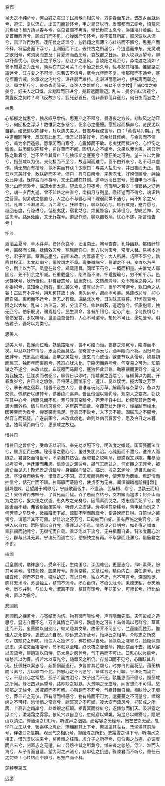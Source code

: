 <!-- { "loadSidebar": true } -->

哀郢

皇天之不纯命兮，何百姓之震愆？民离散而相失兮，方仲春而东迁。去故乡而就远兮，遵江、夏以流亡。出国门而轸怀兮，甲之晁吾以行。发郢都而去闾兮，怊荒忽其焉极？楫齐扬以容与兮，哀见君而不再得。望长楸而太息兮，涕淫淫其若霰。过夏首而西浮兮，顾龙门而不见。心婵媛而伤怀兮，眇不知其所跖。顺风波以从流兮，焉洋洋而为客。凌阳侯之泛滥兮，忽翱翔之焉薄？心絓结而不解兮，思蹇产而不释。将运舟而下浮兮，上洞庭而下江。去终古之所居兮，今逍遥而来东。羌灵魂之欲归兮，何须臾而忘反！背夏浦而西思兮，哀故都之日远。登大坟以远望兮，聊以舒吾忧心。哀州土之平乐兮，悲江介之遗风。当陵阳之焉至兮，淼南渡之焉如？曾不知夏之为丘兮，孰两东门之可芜？心不怡之长久兮，忧与愁其相接。惟郢路之遥远兮，江与夏之不可涉。忽若去不信兮，至今九年而不复。惨郁郁而不通兮，蹇侘傺而含戚。外承欢之汋约兮，谌荏弱而难持。忠湛湛而愿进兮，妒被离而鄣之。尧、舜之抗行兮，瞭杳杳而薄天。众谗人之嫉妒兮，被以不慈之蚊Ｔ鲬C惀之修美兮，好夫人之□慨。众踥蹀而日进兮，美超远而踰迈。乱曰：曼余自以流观兮，冀壹反之何时？鸟飞反故乡兮，狐死必首丘。信非吾罪而弃逐兮，何日夜而忘之？

抽思

心郁郁之忧思兮，独永叹乎增伤。思蹇产之不释兮，曼遭夜之方长。悲秋风之动容兮，何回极之浮浮！数惟荪之多怒兮，伤余心之懮懮。愿摇起而横奔兮，览民尤以自镇。结微情以陈辞兮，矫以遗夫美人。昔君与我成言兮，曰：「黄昏以为期。」羌中道而回畔兮，反既有此他志。憍吾以其美好兮，览余以其修姱。与余言而不信兮，盖为余而造怒。愿承闲而自察兮，心震悼而不敢。悲夷犹而冀进兮，心怛伤之憺憺。兹历情以陈辞兮，荪详聋而不闻。固切人之不媚兮，众果以我为患。初吾所陈之耿着兮，岂不至今其庸止？何独乐斯之蹇蹇兮？愿荪美之可完。望三五以为像兮，指彭咸以为仪。夫何极而不至兮，故远闻而难亏。善不由外来兮，名不可以虚作。孰无施而有报兮，孰不实而有获？少歌曰：与美人抽怨兮，并日夜而无正。憍吾以其美好兮，敖朕辞而不听。倡曰：有鸟自南兮，来集汉北。好姱佳丽兮，牉独处此异域。既惸独而不群兮，又无良媒在其侧。道卓远而日忘兮，愿自申而不得。望北山而流涕兮，临流水而太息。望孟夏之短夜兮，何晦明之若岁！惟郢路之辽远兮，魂一夕而九逝。曾不知路之曲直兮，南指月与列星。愿径逝而不得兮，魂识路之营营。何灵魂之信直兮，人之心不与吾心同！理弱而媒不通兮，尚不知余之从容。乱曰：长濑湍流，泝江潭兮。狂顾南行，聊以娱心兮。轸石崴嵬，蹇吾愿兮。超回志度，行隐进兮。低徊夷犹，宿北姑兮。烦冤瞀容，实沛徂兮。愁叹苦神，灵遥思兮。路远处幽，又无行媒兮。道思作颂，聊以自救兮。忧心不遂，斯言谁告兮！

怀沙

滔滔孟夏兮，草木莽莽。伤怀永哀兮，汩沮南土。眴兮杳杳，孔静幽默。郁结纡轸兮，离愍而长鞠。抚情效志兮，冤屈而自抑。刓方以为圜兮，常度未替。易初本迪兮，君子所鄙。章画志墨兮，前图未改。内厚质正兮，大人所晟。巧陲不斲兮，孰察其揆正。玄文处幽兮，蒙瞍谓之不章。离娄微睇兮，瞽谓之不明。变白以为黑兮，倒上以为下。凤皇在笯兮，鸡鹜翔舞。同糅玉石兮，一概而相量。夫惟党人鄙固兮，羌不知余之所臧。任重载盛兮，陷滞而不济。怀瑾握瑜兮，穷不知所示。邑犬群吠兮，吠所怪也。非俊疑杰兮，固庸态也。文质疏内兮，众不知余之异采。材朴委积兮，莫知余之所有。重仁袭义兮，谨厚以为丰。重华不可遻兮，孰知余之从容！古固有不并兮，岂知何其故！汤、禹久远兮，邈而不可慕。惩连改忿兮，抑心而自强。离闵而不迁兮，愿志之有像。进路北次兮，日昧昧其将暮。舒忧娱哀兮，限之以大故。乱曰：浩浩沅、湘，分流汨兮。修路幽蓛，道远忽兮。怀质抱青，独无匹兮。伯乐既没，骥焉程兮。民生禀命，各有所错兮。定心广志，余何畏惧兮！曾伤爰哀，永叹喟兮。世溷浊莫吾知，人心不可谓兮。知死不可让，愿勿爱兮。明告君子，吾将以为类兮。

思美人

思美人兮，揽涕而伫眙。媒绝路阻兮，言不可结而诒。蹇蹇之烦冤兮，陷滞而不发。申旦以舒中情兮，志沉菀而莫达。愿寄言于浮云兮，遇丰隆而不将。因归鸟而致辞兮，羌迅高而难当。高辛之灵晟兮，遭玄鸟而致诒。欲变节以从俗兮，媿易初而屈志。独历年而离愍兮，羌冯心犹未化。宁隐闵而寿考兮，何变易之可为。知前辙之不遂兮，未改此度。车既覆而马颠兮，蹇独怀此异路。勒骐骥而更驾兮，造父为我操之。迁逡次而勿驱兮，聊假日以须时。指嶓冢之西隈兮，与纁黄以为期。开春发岁兮，白日出之悠悠。吾将荡志而愉乐兮，遵江、夏以娱忧。揽大薄之芳茞兮，搴长洲之宿莽。惜吾不及古人兮，吾谁与玩此芳草。解萹薄与杂菜兮，备以为交佩。佩缤纷以缭转兮，遂萎绝而离异。吾且儃佪以娱忧兮，观南人之变态。窃快在其中心兮，扬厥凭而不俟。芳与泽其杂糅兮，羌芳华自中出。纷郁郁其远蒸兮，满内而外扬。情与质信可保兮，羌居蔽而闻章。令薜荔以为理兮，惮举趾而缘木。因芙蓉而为媒兮，惮褰裳而濡足。登高吾不说兮，入下吾不能。固朕形之不服兮，然容与而狐疑。广遂前画兮，未改此度也。命则处幽吾将罢兮，愿及白日之未暮也。独茕茕而南行兮，思彭咸之故也。

惜往日

惜往日之曾信兮，受命诏以昭诗。奉先功以照下兮，明法度之嫌疑。国富强而法立兮，属贞臣而日娭。秘密事之载心兮，虽过失犹弗治。心纯厖而不泄兮，遭谗人而嫉之。君含怒而待臣兮，不清澈其然否。蔽晦君之聪明兮，虚惑误又以欺。弗参验以考实兮，远迁臣而弗思。信谗谀之溷浊兮，晟气志而过之。何贞臣之无罪兮，被离谤而见尤！惭光景之诚信兮，身幽隐而备之。临沅、湘之玄渊兮，遂自忍而沈流。卒没身而绝名兮，惜廱君之不昭。君无度而弗察兮，使芳草为薮幽。焉舒情而抽信兮，恬死亡而不聊。独鄣廱而蔽隐兮，使贞臣为无由。闻倮镏疄樘斮猓烈腱垛覐N。吕望屠于朝歌兮，宁戚歌而饭牛。不逢汤、武与桓、缪兮，世孰云而知之！吴信谗而弗味兮，子胥死而后忧。介子忠而立枯兮，文君寤而追求；封介山而为之禁兮，报大德之优游。思久故之亲身兮，因缟素而哭之。或忠信而死节兮，或訑谩而不疑。弗省察而按实兮，听谗人之虚辞。芳与泽其杂糅兮，孰申旦而别之？何芳草之早殀兮，微霜降而下戒。谅聪不明而蔽廱兮，使谗谀而日得。自前世之嫉贤兮，谓蕙若其不可佩。妒佳冶之芬芳兮，□母姣而自好。虽有西施之美容兮，谗妒入以自代。愿陈情以白行兮，得罪过之不意。情冤见之日明兮，如列宿之错置。乘骐骥而驰骋兮，无辔衔而自载。乘泛泭以下流兮，无舟楫而自备。背法度而心治兮，辟与此其无异。宁溘死而流亡兮，恐祸殃之有再。不毕辞而赴渊兮，惜廱君之不识。

橘颂

后皇嘉树，橘徕服兮。受命不迁，生南国兮。深固难徙，更壹志兮。绿叶素荣，纷其可喜兮。曾枝剡棘，圆果抟兮。青黄杂糅，文章烂兮。精色内白，类任道兮。纷缊宜修，姱而不丑兮。嗟尔幼志，有以异兮。独立不迁，岂不可喜兮。深固难徙，廓其无求兮。苏世独立，横而不流兮。闭心自慎，不终失过兮。秉德无私，参天地兮。愿岁并谢，与长友兮。淑离不淫，梗其有理兮。年岁虽少，可师长兮。行比伯夷，置以为像兮。

悲回风

悲回风之摇蕙兮，心冤结而内伤。物有微而陨性兮，声有隐而先倡。夫何彭咸之造思兮，暨志介而不忘！万变其情岂可盖兮，孰虚伪之可长！鸟兽鸣以号群兮，草苴比而不芳。鱼葺鳞以自别兮，蛟龙隐其文章。故荼荠不同亩兮，兰茞幽而独芳。惟佳人之永都兮，更统世而自贶。眇远志之所及兮，怜浮云之相羊。介眇志之所惑兮，窃赋诗之所明。惟佳人之独怀兮，折若椒以自处。曾歔欷之嗟嗟兮，独隐伏而思虑。涕泣交而凄凄兮，思不眠以至曙。终长夜之曼曼兮，掩此哀而不去。寤从容以周流兮，聊逍遥以自恃。伤太息之愍怜兮，气于邑而不可止。□思心以为纕兮，编愁苦以为膺。折若木以蔽光兮，随飘风之所仍。存髣□而不见兮，心踊跃其若汤。抚佩衽以案志兮，超惘惘而遂行。岁曶曶其若颓兮，时亦冉冉而将至。薠蘅槁而节离兮，芳以歇而不比。怜思心之不可惩兮，证此言之不可聊。宁溘死而流亡兮，不忍此心之常愁。孤子吟而抆泪兮，放子出而不还。孰能思而不隐兮，照彭咸之所闻。登石峦以远望兮，路眇眇之默默。入景响之无应兮，闻省想而不可得。愁郁郁之无快兮，居戚戚而不可解。心鞿羁而不开兮，气缭转而自缔。穆眇眇之无垠兮，莽芒芒之无仪。声有隐而相感兮，物有纯而不可为。邈蔓蔓之不可量兮，缥绵绵之不可纡。愁悄悄之常悲兮，翩冥冥之不可娱。凌大波而流风兮，托彭咸之所居。上高岩之峭岸兮，处雌蜺之标颠。据青冥而摅虹兮，遂儵忽而扪天。吸湛露之浮凉兮，漱凝霜之雰雰。依风穴以自息兮，忽倾寤以婵媛。冯昆仑以瞰雾兮，隐岷山以清江。惮涌湍之□□兮，听波声之汹汹。纷容容之无经兮，罔芒芒之无纪。轧洋洋之无从兮，驰委移之焉止。漂翻翻其上下兮，翼遥遥其左右。泛潏潏其前后兮，伴张□之信期。观炎气之相仍兮，窥烟液之所积。悲霜雪之俱下兮，听潮水之相击。借光景以往来兮，施黄棘之枉策。求介子之所存兮，见伯夷之放迹。心调度而弗去兮，刻着志之无适。曰：吾怨往昔之所冀兮，悼来者之悐悐。浮江、淮而入海兮，从子胥而自适。望大河之洲渚兮，悲申徒之抗迹。骤谏君而不听兮，重任石之何益！心絓结而不解兮，思蹇产而不释。

楚辞卷第五

远游

